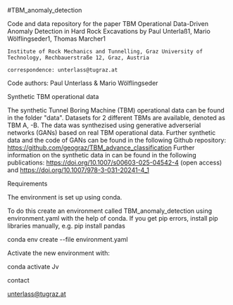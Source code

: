 #TBM_anomaly_detection

Code and data repository for the paper TBM Operational Data-Driven Anomaly Detection in Hard Rock Excavations by Paul Unterlaß1, Mario Wölflingseder1, Thomas Marcher1

    Institute of Rock Mechanics and Tunnelling, Graz University of Technology, Rechbauerstraße 12, Graz, Austria

    correspondence: unterlass@tugraz.at

Code authors: Paul Unterlass & Mario Wölflingseder

Synthetic TBM operational data

The synthetic Tunnel Boring Machine (TBM) operational data can be found in the folder "data". Datasets for 2 different TBMs are available, denoted as TBM A, -B. The data was synthezised using generative adverserial networks (GANs) based on real TBM operational data.
Further synthetic data and the code of GANs can be found in the following Github repository: https://github.com/geograz/TBM_advance_classification
Further information on the synthetic data in can be found in the following publications: https://doi.org/10.1007/s00603-025-04542-4 (open access) and https://doi.org/10.1007/978-3-031-20241-4_1

Requirements

The environment is set up using conda.

To do this create an environment called TBM_anomaly_detection using environment.yaml with the help of conda. If you get pip errors, install pip libraries manually, e.g. pip install pandas

conda env create --file environment.yaml

Activate the new environment with:

conda activate Jv

contact

unterlass@tugraz.at
